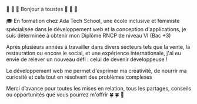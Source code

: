 🌼 🌸 🌸 Bonjour à toustes 🌸 🌸 🌼

🎓 En formation chez Ada Tech School, une école inclusive et féministe spécialisée dans le développement web et la conception d'applications, je suis déterminée à obtenir mon Diplôme RNCP de niveau VI (Bac +3)


Après plusieurs années à travailler dans divers secteurs tels que la vente, la restauration ou encore le social, et une expérience internationale, j'ai eu envie de relever un nouveau défi : celui de devenir développeuse !

Le développement web me permet d'exprimer ma créativité, de nourrir ma curiosité et cela tout en résolvant des problèmes complexes


Merci d’avance pour toutes les mises en relation, tous les partages, conseils ou opportunités que vous pourrez m'offrir 🍀 🍀 💚


